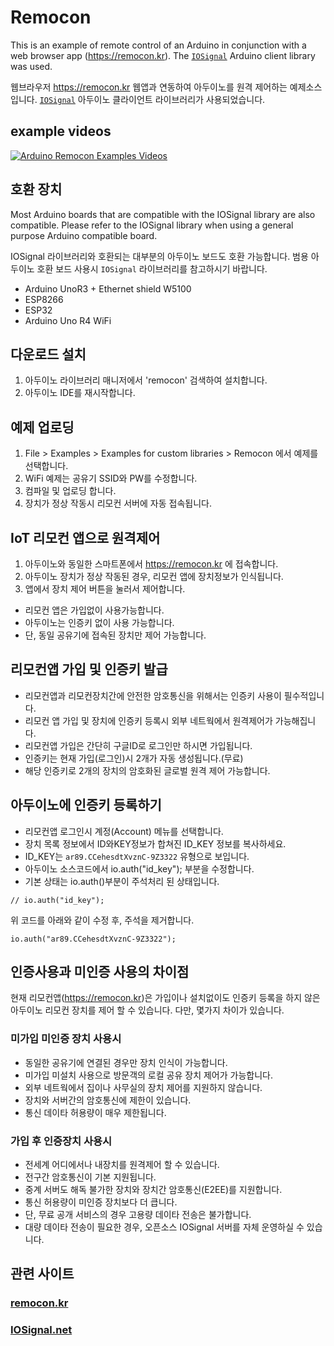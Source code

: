 # Remocon

 This is an example of remote control of an Arduino in conjunction with a web browser app (https://remocon.kr).
 The  [`IOSignal`](https://github.com/remocons/iosignal-arduino) Arduino client library was used.


 웹브라우저 https://remocon.kr 웹앱과 연동하여 아두이노를 원격 제어하는 예제소스입니다.
  [`IOSignal`](https://github.com/remocons/iosignal-arduino) 아두이노 클라이언트 라이브러리가 사용되었습니다.

## example videos

[![Arduino Remocon Examples Videos](https://img.youtube.com/vi/wMv743lAvt4/hqdefault.jpg)](https://www.youtube.com/watch?v=wMv743lAvt4)



## 호환 장치

Most Arduino boards that are compatible with the IOSignal library are also compatible. Please refer to the IOSignal library when using a general purpose Arduino compatible board.

IOSignal 라이브러리와 호환되는 대부분의 아두이노 보드도 호환 가능합니다.
범용 아두이노 호환 보드 사용시 `IOSignal` 라이브러리를 참고하시기 바랍니다.

- Arduino UnoR3 + Ethernet shield W5100
- ESP8266
- ESP32
- Arduino Uno R4 WiFi

## 다운로드 설치

1. 아두이노 라이브러리 매니저에서 'remocon' 검색하여 설치합니다.
2. 아두이노 IDE를 재시작합니다.

## 예제 업로딩

1. File > Examples > Examples for custom libraries > Remocon 에서 예제를 선택합니다.
2. WiFi 예제는 공유기 SSID와 PW를 수정합니다.
3. 컴파일 및 업로딩 합니다.
4. 장치가 정상 작동시 리모컨 서버에 자동 접속됩니다.

## IoT 리모컨 앱으로 원격제어

1. 아두이노와 동일한 스마트폰에서 https://remocon.kr 에 접속합니다.
2. 아두이노 장치가 정상 작동된 경우, 리모컨 앱에 장치정보가 인식됩니다.
3. 앱에서 장치 제어 버튼을 눌러서 제어합니다.

- 리모컨 앱은 가입없이 사용가능합니다.
- 아두이노는 인증키 없이 사용 가능합니다.
- 단, 동일 공유기에 접속된 장치만 제어 가능합니다.

## 리모컨앱 가입 및 인증키 발급

- 리모컨앱과 리모컨장치간에 안전한 암호통신을 위해서는 인증키 사용이 필수적입니다.
- 리모컨 앱 가입 및 장치에 인증키 등록시 외부 네트웍에서 원격제어가 가능해집니다.
- 리모컨앱 가입은 간단히 구글ID로 로그인만 하시면 가입됩니다.
- 인증키는 현재 가입(로그인)시 2개가 자동 생성됩니다.(무료)
- 해당 인증키로 2개의 장치의 암호화된 글로벌 원격 제어 가능합니다.

## 아두이노에 인증키 등록하기

- 리모컨앱 로그인시 계정(Account) 메뉴를 선택합니다.
- 장치 목록 정보에서 ID와KEY정보가 합쳐진 ID_KEY 정보를 복사하세요.
- ID_KEY는 `ar89.CCehesdtXvznC-9Z3322` 유형으로 보입니다.
- 아두이노 소스코드에서 io.auth("id_key"); 부분을 수정합니다.
- 기본 상태는 io.auth()부분이 주석처리 된 상태입니다.

```
// io.auth("id_key");
```

위 코드를 아래와 같이 수정 후, 주석을 제거합니다.

```
io.auth("ar89.CCehesdtXvznC-9Z3322");

```

## 인증사용과 미인증 사용의 차이점

현재 리모컨앱(https://remocon.kr)은 가입이나 설치없이도 인증키 등록을 하지 않은 아두이노 리모컨 장치를 제어 할 수 있습니다. 다만, 몇가지 차이가 있습니다.

### 미가입 미인증 장치 사용시

- 동일한 공유기에 연결된 경우만 장치 인식이 가능합니다.
- 미가입 미설치 사용으로 방문객의 로컬 공유 장치 제어가 가능합니다.
- 외부 네트웍에서 집이나 사무실의 장치 제어를 지원하지 않습니다.
- 장치와 서버간의 암호통신에 제한이 있습니다.
- 통신 데이타 허용량이 매우 제한됩니다.

### 가입 후 인증장치 사용시

- 전세계 어디에서나 내장치를 원격제어 할 수 있습니다.
- 전구간 암호통신이 기본 지원됩니다.
- 중계 서버도 해독 불가한 장치와 장치간 암호통신(E2EE)를 지원합니다.
- 통신 허용량이 미인증 장치보다 더 큽니다.
- 단, 무료 공개 서비스의 경우 고용량 데이타 전송은 불가합니다.
- 대량 데이타 전송이 필요한 경우, 오픈소스 IOSignal 서버를 자체 운영하실 수 있습니다.


## 관련 사이트

### [remocon.kr](https://remocon.kr)

### [IOSignal.net](https://iosignal.net)